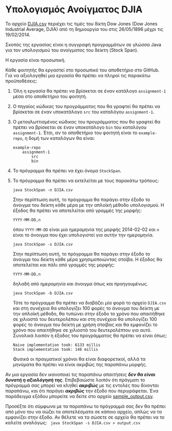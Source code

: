 Υπολογισμός Ανοίγματος DJIA
===========================

Το αρχείο [DJIA.csv](https://github.com/louridas/assigmnent-1/blob/master/DJIA.csv)  περιέχει τις τιμές του δίκτη Dow Jones (Dow Jones
Industrial Average, DJIA) από τη δημιουργία του στις 26/05/1896 μέχρι
τις 19/02/2014.

Σκοπός της εργασίας είναι η συγγραφή προγραμμάτων σε γλώσσα Java για
τον υπολογισμού του ανοίγματος του δείκτη (Stock Span).

Η εργασία είναι προσωπική.

Κάθε φοιτητής θα εργαστεί στο προσωπικό του αποθετήριο στο GitHub. Για
να αξιολογηθεί μια εργασία θα πρέπει να πληροί τις παρακάτω
προϋποθέσεις:

1. Όλη η εργασία θα πρέπει να βρίσκεται σε έναν κατάλογο
  ``assignment-1`` μέσα στο αποθετήριο του φοιτητή.

2. Ο πηγαίος κώδικας του προγράμματος που θα γραφτεί θα πρέπει να βρίσκεται
  σε έναν υποκατάλογο ``src`` του καταλόγου ``assignment-1``.

3. Ο μεταγλωττισμένος κώδικας του προγράμματος που θα γραφτεί θα
  πρέπει να βρίσκεται σε έναν υποκατάλογο ``bin`` του καταλόγου
  ``assignment-1``. Έτσι, αν το αποθετήριο του φοιτητή είναι το
  ``example-repo``, η δομή των καταλόγων θα είναι:
    ```
    example-repo
        assignment-1
            src
            bin
    ```
4. Το πρόγραμμα θα πρέπει να έχει όνομα ``StockSpan``.

5. Το πρόγραμμα θα πρέπει να εκτελείται με τους παρακάτω τρόπους:
    ``` 
    java StockSpan -n DJIA.csv
    ```
    Στην περίπτωση αυτή, το πρόγραμμα θα παράγει στην έξοδο το άνοιγμα
    του δείκτη κάθε μέρα με την απλοϊκή μέθοδο υπολογισμού. Η έξοδος θα πρέπει
    να αποτελείται από γραμμές της μορφής:
     ```
     YYYY-MM-DD,n
     ```
    όπου ``YYYY-MM-DD`` είναι μια ημερομηνία της μορφής 2014-02-02 και ``n``
    είναι το άνοιγμα που έχει υπολογιστεί για αυτήν την ημερομηνία.
    ``` 
    java StockSpan -s DJIA.csv
    ```
    Στην περίπτωση αυτή, το πρόγραμμα θα παράγει στην έξοδο το άνοιγμα
    του δείκτη κάθε μέρα χρησιμοποιώντας στοίβα. Η έξοδος θα αποτελείται
    και πάλι από γραμμές της μορφής:
     ```
     YYYY-MM-DD,n
     ```
     δηλαδή από ημερομηνία και άνοιγμα όπως και προηγουμένως.
    ``` 
    java StockSpan -b DJIA.csv
    ```
    Τότε το πρόγραμμα θα πρέπει να διαβάζει μία φορά το αρχείο ``DJIA.csv``
    και στη συνέχεια θα υπολογίζει 100 φορές το άνοιγμα του δείκτη με την
    απλοϊκή μέθοδο, θα τυπώνει στην έξοδο το χρόνο που απαιτήθηκε σε
    χιλιοστά του δευτερολέπου και στη συνέχεια θα υπολογίζει 100 φορές
    το άνοιγμα του δείκτη με χρήση στοίβας και θα εμφανίζει το χρόνο που
    απαιτήθηκε σε χιλιοστά του δευτερολέπτου  για αυτό. Συνολικά
    λοιπόν η έξοδος του προγράμματος θα πρέπει να είναι όπως:
     ```
     Naive implementation took: 6133 millis
     Stack implementation took: 146 millis    
     ```
    Φυσικά οι πραγματικοί χρόνοι θα είναι διαφορετικοί, αλλά τα μηνύματα θα
    πρέπει να είναι ακριβώς της παραπάνω μορφής.

Αν μια εργασία δεν ικανοποιεί τις παραπάνω απαιτήσεις ***δεν θα είναι
δυνατή η αξιολόγησή της***. Επιβεβαιώστε λοιπόν ότι πράγματι το
πρόγραμμά σας μπορεί να κληθεί ***ακριβώς*** με τις εντολές που δίνονται
παραπάνω, και ότι παράγει ***ακριβώς*** την έξοδο που περιγράφεται. Ένα
παράδειγμα εξόδου μπορείτε να δείτε στο αρχείο [sample_output.csv](https://github.com/louridas/assigmnent-1/blob/master/sample_output.csv).

Προσέξτε ότι σύμφωνα με τα παραπάνω το πρόγραμμά σας δεν θα πρέπει από μόνο
του να σώζει τα αποτελέσματα σε κάποιο αρχείο, απλώς να τα εμφανίζει στην
έξοδο. Αν θέλετε να τα σώσετε σε αρχείο θα πρέπει να το καλείτε αναλόγως:
    ``` 
    java StockSpan -s DJIA.csv > output.csv
    ```
